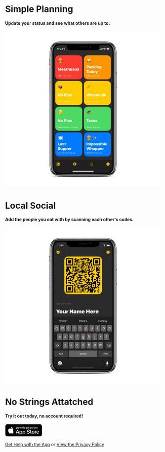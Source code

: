 # Simple Planning
#### Update your status and see what others are up to.
![](/statusList.png)


# Local Social
#### Add the people you eat with by scanning each other's codes.
![](/scanCode.png)


# No Strings Attatched
#### Try it out today, no account required!
[![](/appStore.png)](https://itunes.apple.com/app/id1463306793)


[Get Help with the App](/help.md) or [View the Privacy Policy](/privacy.md)
